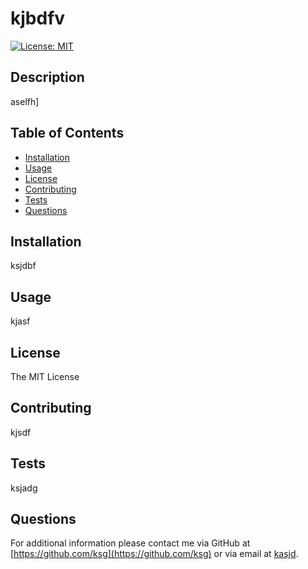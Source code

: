 # kjbdfv

[![License: MIT](https://img.shields.io/badge/License-MIT-yellow.svg)](https://opensource.org/licenses/MIT)

## Description
aselfh]

## Table of Contents
* [Installation](#Installation)
* [Usage](#Usage)
* [License](#License)
* [Contributing](#Contributing)
* [Tests](#Tests)
* [Questions](#Questions)

## Installation
ksjdbf

## Usage
kjasf

## License
The MIT License

## Contributing
kjsdf

## Tests
ksjadg

## Questions
For additional information please contact me via GitHub at [https://github.com/ksg](https://github.com/ksg) or via email at [kasjd](mailto:kasjd?subject=[GitHub]%README%Generator).